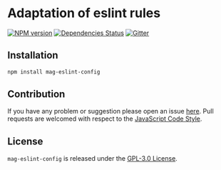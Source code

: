 Adaptation of eslint rules
==========================

[![NPM version](https://img.shields.io/npm/v/mag-eslint-config.svg?style=flat-square)](https://www.npmjs.com/package/mag-eslint-config)
[![Dependencies Status](https://img.shields.io/david/magsdk/eslint-config.svg?style=flat-square)](https://david-dm.org/magsdk/eslint-config)
[![Gitter](https://img.shields.io/badge/gitter-join%20chat-blue.svg?style=flat-square)](https://gitter.im/DarkPark/magsdk)


## Installation ##

```bash
npm install mag-eslint-config
```


## Contribution ##

If you have any problem or suggestion please open an issue [here](https://github.com/magsdk/eslint-config/issues).
Pull requests are welcomed with respect to the [JavaScript Code Style](https://github.com/DarkPark/jscs).


## License ##

`mag-eslint-config` is released under the [GPL-3.0 License](http://opensource.org/licenses/GPL-3.0).

